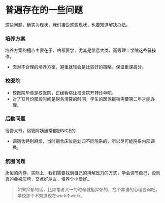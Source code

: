 # 普遍存在的一些问题

这些问题，确实为现状，我们接受这些现状，也要知道解决办法。

### 培养方案

培养方案的槽点主要在于，啥都要学，尤其是信息大类、高等理工学院这些骚操作。

* 面对不合理的培养方案，避重就轻会是比较好的策略。保证重课高分。

### 校医院

* 校医院毕竟是校医院，正经看病让校医院开转诊单吧。
* 对了12月份那段时间是财务清算的时间，学生的医保报销需要第二年才能办理。

### 后勤问题

宿管大爷，宿管阿姨通常都挺NICE的

* 调宿舍特别麻烦，当时宿舍床位是划归不同院系的，所以尽可能院系内部调换。

### 氛围问题

永恒的内卷，实际上，我们需要找到自己的排解压力的方式，学会调节自己，否则真的会被压垮，交点好朋友，培养个小爱好。

> 如果抑郁的话，比如笔者大一的时候就挺抑郁的，找个靠谱的心理咨询吧。学校那个不知道现在work不work。
